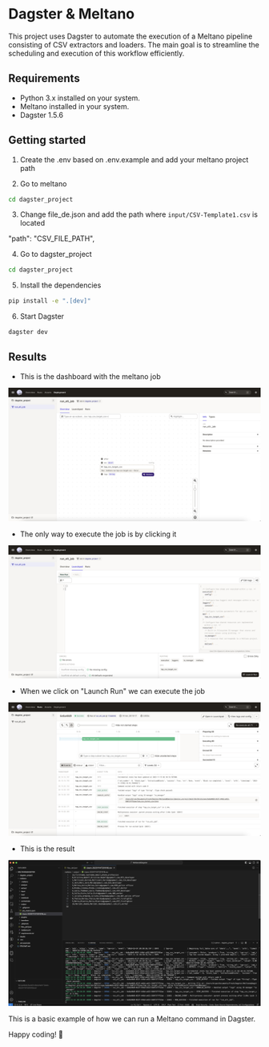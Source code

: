 # Dagster & Meltano
This project uses Dagster to automate the execution of a Meltano pipeline consisting of CSV extractors and loaders. The main goal is to streamline the scheduling and execution of this workflow efficiently.

## Requirements

- Python 3.x installed on your system.
- Meltano installed in your system.
- Dagster 1.5.6

## Getting started

1. Create the .env based on .env.example and add your meltano project path

2. Go to meltano

```bash
cd dagster_project
```

3. Change file_de.json and add the path where `input/CSV-Template1.csv` is located

"path": "CSV_FILE_PATH",

4. Go to dagster_project

```bash
cd dagster_project
```

5. Install the dependencies

```bash
pip install -e ".[dev]"
```

6. Start Dagster

```bash
dagster dev
```

## Results

- This is the dashboard with the meltano job

![Screenshot (160)](https://github.com/Bryancampos20/Dagster-Meltano/blob/main/results/1.png)

- The only way to execute the job is by clicking it

![Screenshot (160)](https://github.com/Bryancampos20/Dagster-Meltano/blob/main/results/2.png)

- When we click on "Launch Run" we can execute the job

![Screenshot (160)](https://github.com/Bryancampos20/Dagster-Meltano/blob/main/results/3.png)

- This is the result

![Screenshot (160)](https://github.com/Bryancampos20/Dagster-Meltano/blob/main/results/4.png)

This is a basic example of how we can run a Meltano command in Dagster.

Happy coding! 🚀
